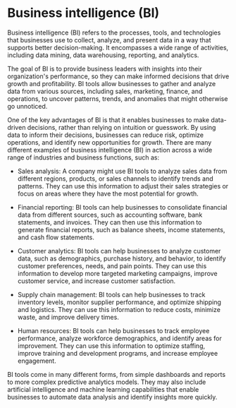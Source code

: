 # Business intelligence (BI)

Business intelligence (BI) refers to the processes, tools, and technologies that businesses use to collect, analyze, and present data in a way that supports better decision-making. It encompasses a wide range of activities, including data mining, data warehousing, reporting, and analytics.

The goal of BI is to provide business leaders with insights into their organization's performance, so they can make informed decisions that drive growth and profitability. BI tools allow businesses to gather and analyze data from various sources, including sales, marketing, finance, and operations, to uncover patterns, trends, and anomalies that might otherwise go unnoticed.

One of the key advantages of BI is that it enables businesses to make data-driven decisions, rather than relying on intuition or guesswork. By using data to inform their decisions, businesses can reduce risk, optimize operations, and identify new opportunities for growth. There are many different examples of business intelligence (BI) in action across a wide range of industries and business functions, such as:

* Sales analysis: A company might use BI tools to analyze sales data from different regions, products, or sales channels to identify trends and patterns. They can use this information to adjust their sales strategies or focus on areas where they have the most potential for growth.

* Financial reporting: BI tools can help businesses to consolidate financial data from different sources, such as accounting software, bank statements, and invoices. They can then use this information to generate financial reports, such as balance sheets, income statements, and cash flow statements.

* Customer analytics: BI tools can help businesses to analyze customer data, such as demographics, purchase history, and behavior, to identify customer preferences, needs, and pain points. They can use this information to develop more targeted marketing campaigns, improve customer service, and increase customer satisfaction.

* Supply chain management: BI tools can help businesses to track inventory levels, monitor supplier performance, and optimize shipping and logistics. They can use this information to reduce costs, minimize waste, and improve delivery times.

* Human resources: BI tools can help businesses to track employee performance, analyze workforce demographics, and identify areas for improvement. They can use this information to optimize staffing, improve training and development programs, and increase employee engagement.

BI tools come in many different forms, from simple dashboards and reports to more complex predictive analytics models. They may also include artificial intelligence and machine learning capabilities that enable businesses to automate data analysis and identify insights more quickly.
